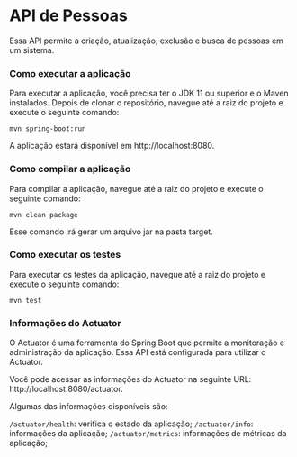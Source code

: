 # API de Pessoas
Essa API permite a criação, atualização, exclusão e busca de pessoas em um sistema.

### Como executar a aplicação
Para executar a aplicação, você precisa ter o JDK 11 ou superior e o Maven instalados. Depois de clonar o repositório, navegue até a raiz do projeto e execute o seguinte comando:

```
mvn spring-boot:run
```

A aplicação estará disponível em http://localhost:8080.

### Como compilar a aplicação
Para compilar a aplicação, navegue até a raiz do projeto e execute o seguinte comando:

```
mvn clean package
```
Esse comando irá gerar um arquivo jar na pasta target.

### Como executar os testes
Para executar os testes da aplicação, navegue até a raiz do projeto e execute o seguinte comando:
```
mvn test
```
### Informações do Actuator
O Actuator é uma ferramenta do Spring Boot que permite a monitoração e administração da aplicação. Essa API está configurada para utilizar o Actuator.

Você pode acessar as informações do Actuator na seguinte URL: http://localhost:8080/actuator.

Algumas das informações disponíveis são:

`/actuator/health`: verifica o estado da aplicação;
`/actuator/info`: informações da aplicação;
`/actuator/metrics`: informações de métricas da aplicação;